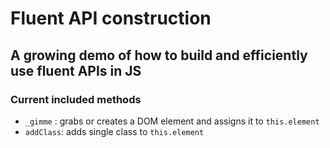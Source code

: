 # Fluent API construction

## A growing demo of how to build and efficiently use fluent APIs in JS

### Current included methods

*   `_gimme` : grabs or creates a DOM element and assigns it to `this.element`
*   `addClass`: adds single class to `this.element`
